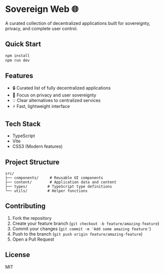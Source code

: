 # Sovereign Web 🌐

A curated collection of decentralized applications built for sovereignty, privacy, and complete user control.

## Quick Start

```bash
npm install
npm run dev
```

## Features

- 🔒 Curated list of fully decentralized applications
- 🎯 Focus on privacy and user sovereignty
- 💡 Clear alternatives to centralized services
- ⚡ Fast, lightweight interface

## Tech Stack

- TypeScript
- Vite
- CSS3 (Modern features)

## Project Structure

```
src/
├── components/     # Reusable UI components
├── content/        # Application data and content
├── types/         # TypeScript type definitions
└── utils/         # Helper functions
```

## Contributing

1. Fork the repository
2. Create your feature branch (`git checkout -b feature/amazing-feature`)
3. Commit your changes (`git commit -m 'Add some amazing feature'`)
4. Push to the branch (`git push origin feature/amazing-feature`)
5. Open a Pull Request

## License

MIT